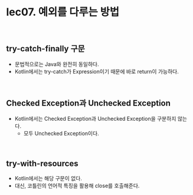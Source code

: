 # lec07. 예외를 다루는 방법
<br>

## try-catch-finally 구문
- 문법적으로는 Java와 완전히 동일하다.
- Kotlin에서는 try-catch가 Expression이기 때문에 바로 return이 가능하다.

<br>

## Checked Exception과 Unchecked Exception
- Kotlin에서는 Checked Exception과 Unchecked Exception을 구분하지 않는다.
    - 모두 Unchecked Exception이다.
  
<br>

## try-with-resources 
- Kotlin에서는 해당 구문이 없다.
- 대신, 코틀린의 언어적 특징을 활용해 close를 호출해준다.